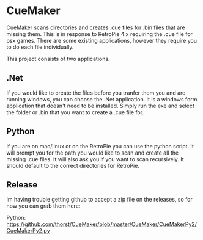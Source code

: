 # CueMaker

CueMaker scans directories and creates .cue files for .bin files that are missing them. 
This is in response to RetroPie 4.x requiring the .cue file for psx games. There are some existing applications, 
however they require you to do each file individually.

This project consists of two applications.

## .Net
If you would like to create the files before you tranfer them you and are running windows, you can choose the .Net
application. It is a windows form application that doesn't need to be installed. Simply run the exe and select the 
folder or .bin that you want to create a .cue file for.

## Python
If you are on mac/linux or on the RetroPie you can use the python script. It will prompt you for the path you would
like to scan and create all the missing .cue files. It will also ask you if you want to scan recursively. It should
default to the correct directories for RetroPie.

## Release
Im having trouble getting github to accept a zip file on the releases, so for now you can grab them here:

Python:
https://github.com/thorst/CueMaker/blob/master/CueMaker/CueMakerPy2/CueMakerPy2.py